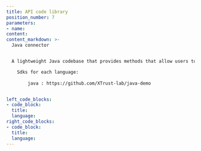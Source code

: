 ```yaml
---
title: API code library
position_number: 7
parameters:
- name:
content:
content_markdown: >-
  Java connector


  A lightweight Java codebase that provides methods that allow users to directly call the API。 

    Sdks for each language:
        
        java : https://github.com/XTrust-lab/java-demo


left_code_blocks:
- code_block:
  title:
  language:
right_code_blocks:
- code_block:
  title:
  language:
---
```

